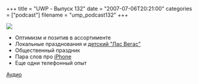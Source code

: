 +++
title = "UWP - Выпуск 132"
date = "2007-07-06T20:21:00"
categories = ["podcast"]
filename = "ump_podcast132"
+++

![](https://podcast.umputun.com/images/uwp/uwp132.jpg)



- Оптимизм и позитив в ассортименте
- Локальные празднования и [детский "Лас Вегас"](http://picasaweb.google.com/umputun/VZXZgC)
- Общественный праздник
- Пара слов про [iPhone](http://picasaweb.google.com/umputun/IPhone)
- Еще одни телефонный опыт


[Аудио](https://podcast.umputun.com/media/ump_podcast132.mp3)
<audio src="https://podcast.umputun.com/media/ump_podcast132.mp3" preload="none">
